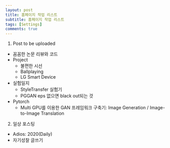 ```yaml
---
layout: post
title: 홈페이지 작업 리스트
subtitle: 홈페이지 작업 리스트
tags: [Settings]
comments: true
---
```


1. Post to be uploaded
  - 꼼꼼한 논문 리뷰와 코드
  - Project
    - 불편한 시선
    - Ballplaying
    - LG Smart Device  
  - 실험일지
    - StyleTransfer 실험기
    - PGGAN eps 없으면 black out되는 것
  - Pytorch
    - Multi GPU를 이용한 GAN 프레임워크 구축기: Image Generation / Image-to-Image Translation
  
2. 일상 포스팅
  - Adios: 2020(Daily)
  - 자기성찰 글쓰기
